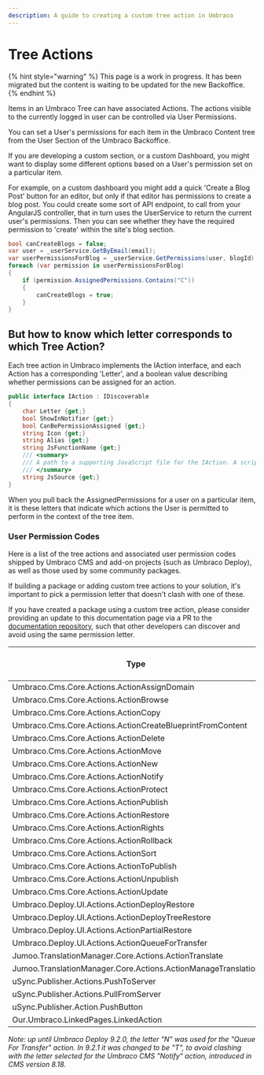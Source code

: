 ```yaml
---
description: A guide to creating a custom tree action in Umbraco
---
```


# Tree Actions

{% hint style="warning" %}
This page is a work in progress. It has been migrated but the content is waiting to be updated for the new Backoffice.
{% endhint %}

Items in an Umbraco Tree can have associated Actions. The actions visible to the currently logged in user can be controlled via User Permissions.

You can set a User's permissions for each item in the Umbraco Content tree from the User Section of the Umbraco Backoffice.

If you are developing a custom section, or a custom Dashboard, you might want to display some different options based on a User's permission set on a particular item.

For example, on a custom dashboard you might add a quick 'Create a Blog Post' button for an editor, but only if that editor has permissions to create a blog post. You could create some sort of API endpoint, to call from your AngularJS controller, that in turn uses the UserService to return the current user's permissions. Then you can see whether they have the required permission to 'create' within the site's blog section.

```csharp
bool canCreateBlogs = false;
var user = _userService.GetByEmail(email);
var userPermissionsForBlog = _userService.GetPermissions(user, blogId);
foreach (var permission in userPermissionsForBlog)
{
    if (permission.AssignedPermissions.Contains("C"))
    {
        canCreateBlogs = true;
    }
}
```

## But how to know which letter corresponds to which Tree Action?

Each tree action in Umbraco implements the IAction interface, and each Action has a corresponding 'Letter', and a boolean value describing whether permissions can be assigned for an action.

```csharp
public interface IAction : IDiscoverable
{
    char Letter {get;}
    bool ShowInNotifier {get;}
    bool CanBePermissionAssigned {get;}
    string Icon {get;}
    string Alias {get;}
    string JsFunctionName {get;}
    /// <summary>
    /// A path to a supporting JavaScript file for the IAction. A script tag will be rendered out with the reference to the  JavaScript file.
    /// </summary>
    string JsSource {get;}
}
```

When you pull back the AssignedPermissions for a user on a particular item, it is these letters that indicate which actions the User is permitted to perform in the context of the tree item.

### User Permission Codes

Here is a list of the tree actions and associated user permission codes shipped by Umbraco CMS and add-on projects (such as Umbraco Deploy), as well as those used by some community packages.

If building a package or adding custom tree actions to your solution, it's important to pick a permission letter that doesn't clash with one of these.

If you have created a package using a custom tree action, please consider providing an update to this documentation page via a PR to the [documentation repository](https://github.com/umbraco/UmbracoDocs), such that other developers can discover and avoid using the same permission letter.

| Type                                                          | Alias                  | Letter | Can Be Permission Assigned |
| ------------------------------------------------------------- | ---------------------- | ------ | -------------------------- |
| Umbraco.Cms.Core.Actions.ActionAssignDomain                   | assignDomain           | I      | True                       |
| Umbraco.Cms.Core.Actions.ActionBrowse                         | browse                 | F      | True                       |
| Umbraco.Cms.Core.Actions.ActionCopy                           | copy                   | O      | True                       |
| Umbraco.Cms.Core.Actions.ActionCreateBlueprintFromContent     | createblueprint        | ï      | True                       |
| Umbraco.Cms.Core.Actions.ActionDelete                         | delete                 | D      | True                       |
| Umbraco.Cms.Core.Actions.ActionMove                           | move                   | M      | True                       |
| Umbraco.Cms.Core.Actions.ActionNew                            | create                 | C      | True                       |
| Umbraco.Cms.Core.Actions.ActionNotify                         | notify                 | N      | True                       |
| Umbraco.Cms.Core.Actions.ActionProtect                        | protect                | P      | True                       |
| Umbraco.Cms.Core.Actions.ActionPublish                        | publish                | U      | True                       |
| Umbraco.Cms.Core.Actions.ActionRestore                        | restore                | V      | False                      |
| Umbraco.Cms.Core.Actions.ActionRights                         | rights                 | R      | True                       |
| Umbraco.Cms.Core.Actions.ActionRollback                       | rollback               | K      | True                       |
| Umbraco.Cms.Core.Actions.ActionSort                           | sort                   | S      | True                       |
| Umbraco.Cms.Core.Actions.ActionToPublish                      | sendtopublish          | H      | True                       |
| Umbraco.Cms.Core.Actions.ActionUnpublish                      | unpublish              | Z      | True                       |
| Umbraco.Cms.Core.Actions.ActionUpdate                         | update                 | A      | True                       |
| Umbraco.Deploy.UI.Actions.ActionDeployRestore                 | deployRestore          | Q      | True                       |
| Umbraco.Deploy.UI.Actions.ActionDeployTreeRestore             | deployTreeRestore      | Ψ      | True                       |
| Umbraco.Deploy.UI.Actions.ActionPartialRestore                | deployPartialRestore   | Ø      | True                       |
| Umbraco.Deploy.UI.Actions.ActionQueueForTransfer              | deployQueueForTransfer | T      | True                       |
| Jumoo.TranslationManager.Core.Actions.ActionTranslate         | translate              | 5      | True                       |
| Jumoo.TranslationManager.Core.Actions.ActionManageTranslation | manageTranslations     | Ť      | True                       |
| uSync.Publisher.Actions.PushToServer                          | pushContent            | >      | True                       |
| uSync.Publisher.Actions.PullFromServer                        | pullContent            | <      | True                       |
| uSync.Publisher.Action.PushButton                             | pushContentButton      | ^      | True                       |
| Our.Umbraco.LinkedPages.LinkedAction                          | linkPages              | l      | True                       |

_Note: up until Umbraco Deploy 9.2.0, the letter "N" was used for the "Queue For Transfer" action. In 9.2.1 it was changed to be "T", to avoid clashing with the letter selected for the Umbraco CMS "Notify" action, introduced in CMS version 8.18._
